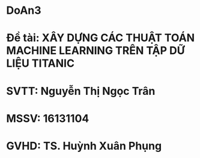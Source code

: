 # DoAn3
# Đề tài: XÂY DỰNG CÁC THUẬT TOÁN MACHINE LEARNING TRÊN TẬP DỮ LIỆU TITANIC
# SVTT: Nguyễn Thị Ngọc Trân
# MSSV: 16131104
# GVHD: TS. Huỳnh Xuân Phụng
